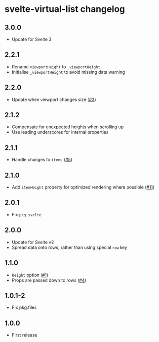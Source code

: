 # svelte-virtual-list changelog

## 3.0.0

* Update for Svelte 3

## 2.2.1

* Rename `viewportHeight` to `_viewportHeight`
* Initialise `_viewportHeight` to avoid missing data warning

## 2.2.0

* Update when viewport changes size ([#3](https://github.com/sveltejs/svelte-virtual-list/issues/3))

## 2.1.2

* Compensate for unexpected heights when scrolling up
* Use leading underscores for internal properties

## 2.1.1

* Handle changes to `items` ([#5](https://github.com/sveltejs/svelte-virtual-list/issues/5))

## 2.1.0

* Add `itemHeight` property for optimized rendering where possible ([#11](https://github.com/sveltejs/svelte-virtual-list/pull/11))

## 2.0.1

* Fix `pkg.svelte`

## 2.0.0

* Update for Svelte v2
* Spread data onto rows, rather than using special `row` key

## 1.1.0

* `height` option ([#1](https://github.com/sveltejs/svelte-virtual-list/issues/1))
* Props are passed down to rows ([#4](https://github.com/sveltejs/svelte-virtual-list/issues/4))

## 1.0.1-2

* Fix pkg.files

## 1.0.0

* First release